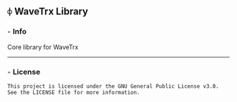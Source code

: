 ## `⌽` WaveTrx Library

### `➢` Info
Core library for WaveTrx

___
### `➢` License
```
This project is licensed under the GNU General Public License v3.0.
See the LICENSE file for more information.
```